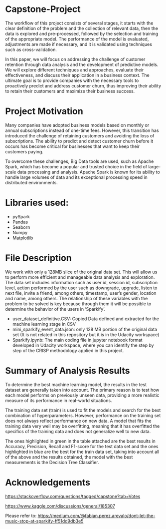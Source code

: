 # Capstone-Project
The workflow of this project consists of several stages, it starts with the clear definition of the problem and the collection of relevant data, then the data is explored and pre-processed, followed by the selection and training of the appropriate model. The performance of the model is evaluated, adjustments are made if necessary, and it is validated using techniques such as cross-validation.

In this paper, we will focus on addressing the challenge of customer retention through data analysis and the development of predictive models. We will explore different techniques and approaches, evaluate their effectiveness, and discuss their application in a business context. The ultimate goal is to provide companies with the necessary tools to proactively predict and address customer churn, thus improving their ability to retain their customers and maximize their business success.

# Project Motivation
Many companies have adopted business models based on monthly or annual subscriptions instead of one-time fees. However, this transition has introduced the challenge of retaining customers and avoiding the loss of subscriptions. The ability to predict and detect customer churn before it occurs has become critical for businesses that want to keep their customers paying.

To overcome these challenges, Big Data tools are used, such as Apache Spark, which has become a popular and trusted choice in the field of large-scale data processing and analysis. Apache Spark is known for its ability to handle large volumes of data and its exceptional processing speed in distributed environments.

# Libraries used:
- pySpark
- Pandas
- Seaborn
- Numpy
- Matplotlib

# File Description
We work with only a 128MB slice of the original data set. This will allow us to perform more efficient and manageable data analysis and exploration. The data set includes information such as user id, session id, subscription level, action performed by the user such as downgrade, upgrade, listen to next file, invite a friend, among others, timestamp, user’s gender, location and name, among others. The relationship of these variables with the problem to be solved is key because through them it will be possible to determine the behavior of the users in ‘Sparkify’.

- user_dataset_definitive.CSV: Copied Data defined and extracted for the machine learning stage in CSV
- mini_sparkify_event_data.json: only 128 MB portion of the original data set (It is not related in this repository but it is in the Udacity workspace)
- Sparkify.ipynb: The main coding file in jupyter notebook format developed in Udacity workspace, where you can identify the step by step of the CRISP methodology applied in this project.
  
# Summary of Analysis Results
To determine the best machine learning model, the results in the test dataset are generally taken into account. The primary reason is to test how each model performs on previously unseen data, providing a more realistic measure of its performance in real-world situations.

The training data set (train) is used to fit the models and search for the best combination of hyperparameters. However, performance on the training set does not always reflect performance on new data. A model that fits the training data very well may be overfitting, meaning that it has overfitted the specifics of the training data and does not generalize well to new data.

The ones highlighted in green in the table attached are the best results in Accuracy, Precision, Recall and F1-score for the test data set and the ones highlighted in blue are the best for the train data set, taking into account all of the above and the results obtained, the model with the best measurements is the Decision Tree Classifier.

# Acknowledgements
https://stackoverflow.com/questions/tagged/capstone?tab=Votes

https://www.kaggle.com/discussions/general/185307

Please refer to: https://medium.com/@fabian.perez.arevalo/dont-let-the-music-stop-at-sparkify-ff51dd9db3e5

